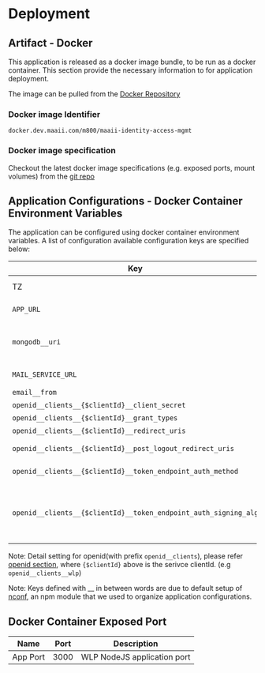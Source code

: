 # Deployment

## Artifact - Docker

This application is released as a docker image bundle, to be run as a docker container. This section provide the necessary information to for application deployment.

The image can be pulled from the [Docker Repository](http://docker.dev.maaii.com/repositories)

### Docker image Identifier

``` Identifier
docker.dev.maaii.com/m800/maaii-identity-access-mgmt
```

### Docker image specification

Checkout the latest docker image specifications (e.g. exposed ports, mount volumes) from the [git repo](http://gerrit.dev.maaii.com/gitweb?p=maaii-identity-access-mgmt.git;a=tree)


## Application Configurations - Docker Container Environment Variables

The application can be configured using docker container environment variables. A list of configuration available configuration keys are specified below:

|Key|Description| e.g. |
| --- | --- | --- |
|TZ|NodeJs runtime timezone|Asia/Hong_Kong|
|`APP_URL`| Deployment app url| `deploy.dev.maaii.com:4004`|
|`mongodb__uri`| MongoDB URI in [Standard Connection String](https://docs.mongodb.com/manual/reference/connection-string/) format|`mongodb://testbed-usr:testbed-pw@192.168.119.71,192.168.119.73/m800-whitelabel-portal?connectTimeoutMS=300000`|
|`MAIL_SERVICE_URL`| the maaii mail service url|`http://deploy.dev.maaii.com:4011`|
|`email__from`|the email from|`noreply@m800.com`|
|`openid__clients__{$clientId}__client_secret`|the client secret|`7GnoS1vf5HqM1b8B4ZKDJQA6BvXa38ltUoFFVQ4cloR4GICEuWQk50S60pIVK16b`|
|`openid__clients__{$clientId}__grant_types`|the grant type|`authorization_code`|
|`openid__clients__{$clientId}__redirect_uris`|the redirect url|`http://deploy.dev.maaii.com:4002/callback`|
|`openid__clients__{$clientId}__post_logout_redirect_uris`|the logout redirect uri|`http://deploy.dev.maaii.com:4002`|
|`openid__clients__{$clientId}__token_endpoint_auth_method`|the authentication method|`client_secret_basic`|
|`openid__clients__{$clientId}__token_endpoint_auth_signing_alg`|algorithms applied on the authentication method when using `client_secret_jwt` |`HS512`|

Note: Detail setting for openid(with prefix `openid__clients`), please refer [openid section](docs/OPENID.md), where `{$clientId}` above is the serivce clientId. (e.g `openid__clients__wlp`)

Note: Keys defined with __ in between words are due to default setup of [nconf](https://github.com/indexzero/nconf), an npm module that we used to organize application configurations.

## Docker Container Exposed Port
|Name|Port|Description|
| --- | --- | --- |
|App Port|3000|WLP NodeJS application port|
